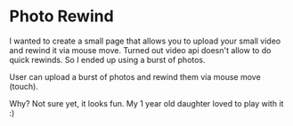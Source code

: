# Photo Rewind

I wanted to create a small page that allows you to upload your small video and rewind it via mouse move. Turned out video api doesn't allow to do quick rewinds. So I ended up using a burst of photos.

User can upload a burst of photos and rewind them via mouse move (touch).

Why? Not sure yet, it looks fun. My 1 year old daughter loved to play with it :)

